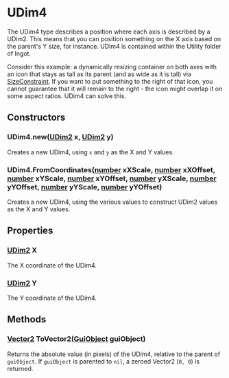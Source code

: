 # UDim4
The UDim4 type describes a position where each axis is described by a UDim2. This means that you can position something on the X axis based on the parent's Y size, for instance. UDim4 is contained within the Utility folder of Ingot.

Consider this example: a dynamically resizing container on both axes with an icon that stays as tall as its parent (and as wide as it is tall) via [SizeConstraint](http://wiki.roblox.com/index.php?title=API:Class/GuiObject/SizeConstraint). If you want to put something to the right of that icon, you cannot guarantee that it will remain to the right - the icon might overlap it on some aspect ratios. UDim4 can solve this.

## Constructors

### UDim4.new([UDim2](http://wiki.roblox.com/index.php?title=API:UDim2) x, [UDim2](http://wiki.roblox.com/index.php?title=API:UDim2) y)
Creates a new UDim4, using `x` and `y` as the X and Y values.

### UDim4.FromCoordinates([number](http://wiki.roblox.com/index.php?title=API:Number) xXScale, [number](http://wiki.roblox.com/index.php?title=API:Number) xXOffset, [number](http://wiki.roblox.com/index.php?title=API:Number) xYScale, [number](http://wiki.roblox.com/index.php?title=API:Number) xYOffset, [number](http://wiki.roblox.com/index.php?title=API:Number) yXScale, [number](http://wiki.roblox.com/index.php?title=API:Number) yYOffset, [number](http://wiki.roblox.com/index.php?title=API:Number) yYScale, [number](http://wiki.roblox.com/index.php?title=API:Number) yYOffset)
Creates a new UDim4, using the various values to construct UDim2 values as the X and Y values.

## Properties

### [UDim2](http://wiki.roblox.com/index.php?title=API:UDim2) X
The X coordinate of the UDim4.

### [UDim2](http://wiki.roblox.com/index.php?title=API:UDim2) Y
The Y coordinate of the UDim4.

## Methods

### [Vector2](http://wiki.roblox.com/index.php?title=API:Vector2) ToVector2([GuiObject](http://wiki.roblox.com/index.php?title=API:Class/GuiObject) guiObject)
Returns the absolute value (in pixels) of the UDim4, relative to the parent of `guiObject`. If `guiObject` is parented to `nil`, a zeroed Vector2 (`0, 0`) is returned.